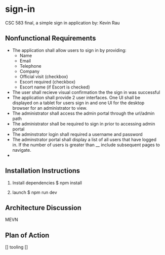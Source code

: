 # sign-in
CSC 583 final, a simple sign in application
by: Kevin Rau

## Nonfunctional Requirements

- The application shall allow users to sign in by providing:
  - Name
  - Email 
  - Telephone
  - Company
  - Official visit (checkbox)
  - Escort required (checkbox)
  - Escort name (if Escort is checked)
- The user shall recieve visual confirmation the the sign in was successful
- The application shall provide 2 user interfaces. One UI shall be displayed on a tablet for users sign in and one UI for the desktop browser for an administrator to view.
- The administrator shall access the admin portal through the url/admin path
- The administrator shall be required to sign in prior to accessing admin portal
- The adminstrator login shall required a username and password
- The adminstrator portal shall display a list of all users that have logged in. If the number of users is greater than __ include subsequent pages to navigate.
- 

## Installation Instructions

1. Install dependencies
$ npm install

2. launch 
$ npm run dev

## Architecture Discussion

MEVN

## Plan of Action

[] tooling
[] 
